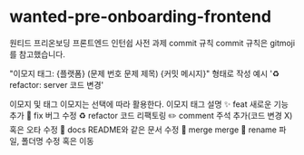 # wanted-pre-onboarding-frontend
원티드 프리온보딩 프론트엔드 인턴쉽 사전 과제 
commit 규칙
commit 규칙은 gitmoji 를 참고했습니다.

"이모지 태그: {플랫폼} (문제 번호 문제 제목) {커밋 메시지}" 형태로 작성
예시
'♻️ refactor: server 코드 변경'

이모지 및 태그
이모지는 선택에 따라 활용한다.
이모지	태그	설명
✨	feat	새로운 기능 추가
🐛	fix	버그 수정
♻️	refactor	코드 리팩토링
✏️	comment	주석 추가(코드 변경 X) 혹은 오타 수정
📝	docs	README와 같은 문서 수정
🔀	merge	merge
🚚	rename	파일, 폴더명 수정 혹은 이동
